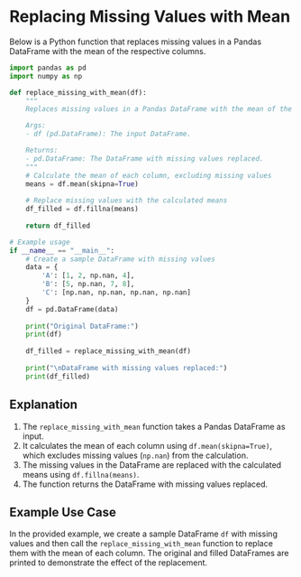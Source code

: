 **Replacing Missing Values with Mean**
=====================================

Below is a Python function that replaces missing values in a Pandas DataFrame with the mean of the respective columns.

```python
import pandas as pd
import numpy as np

def replace_missing_with_mean(df):
    """
    Replaces missing values in a Pandas DataFrame with the mean of the respective columns.

    Args:
    - df (pd.DataFrame): The input DataFrame.

    Returns:
    - pd.DataFrame: The DataFrame with missing values replaced.
    """
    # Calculate the mean of each column, excluding missing values
    means = df.mean(skipna=True)
    
    # Replace missing values with the calculated means
    df_filled = df.fillna(means)
    
    return df_filled

# Example usage
if __name__ == "__main__":
    # Create a sample DataFrame with missing values
    data = {
        'A': [1, 2, np.nan, 4],
        'B': [5, np.nan, 7, 8],
        'C': [np.nan, np.nan, np.nan, np.nan]
    }
    df = pd.DataFrame(data)
    
    print("Original DataFrame:")
    print(df)
    
    df_filled = replace_missing_with_mean(df)
    
    print("\nDataFrame with missing values replaced:")
    print(df_filled)
```

**Explanation**
---------------

1.  The `replace_missing_with_mean` function takes a Pandas DataFrame as input.
2.  It calculates the mean of each column using `df.mean(skipna=True)`, which excludes missing values (`np.nan`) from the calculation.
3.  The missing values in the DataFrame are replaced with the calculated means using `df.fillna(means)`.
4.  The function returns the DataFrame with missing values replaced.

**Example Use Case**
--------------------

In the provided example, we create a sample DataFrame `df` with missing values and then call the `replace_missing_with_mean` function to replace them with the mean of each column. The original and filled DataFrames are printed to demonstrate the effect of the replacement.